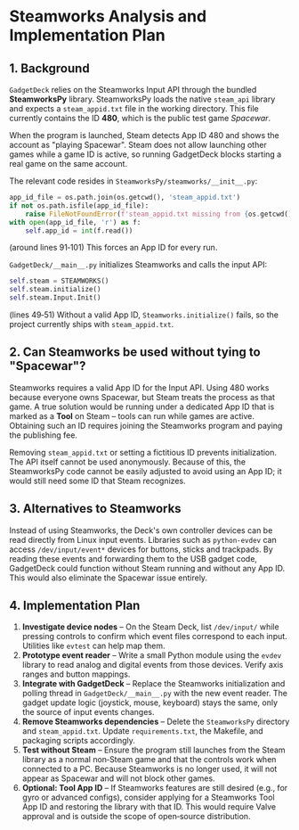 # Steamworks Analysis and Implementation Plan

## 1. Background
`GadgetDeck` relies on the Steamworks Input API through the bundled **SteamworksPy** library.  SteamworksPy loads the native `steam_api` library and expects a `steam_appid.txt` file in the working directory.  This file currently contains the ID **480**, which is the public test game *Spacewar*.

When the program is launched, Steam detects App ID 480 and shows the account as "playing Spacewar".  Steam does not allow launching other games while a game ID is active, so running GadgetDeck blocks starting a real game on the same account.

The relevant code resides in `SteamworksPy/steamworks/__init__.py`:
```python
app_id_file = os.path.join(os.getcwd(), 'steam_appid.txt')
if not os.path.isfile(app_id_file):
    raise FileNotFoundError(f'steam_appid.txt missing from {os.getcwd()}')
with open(app_id_file, 'r') as f:
    self.app_id = int(f.read())
```
(around lines 91‑101)
This forces an App ID for every run.

`GadgetDeck/__main__.py` initializes Steamworks and calls the input API:
```python
self.steam = STEAMWORKS()
self.steam.initialize()
self.steam.Input.Init()
```
(lines 49‑51)
Without a valid App ID, `Steamworks.initialize()` fails, so the project currently ships with `steam_appid.txt`.

## 2. Can Steamworks be used without tying to "Spacewar"?
Steamworks requires a valid App ID for the Input API.  Using 480 works because everyone owns Spacewar, but Steam treats the process as that game.  A true solution would be running under a dedicated App ID that is marked as a **Tool** on Steam – tools can run while games are active.  Obtaining such an ID requires joining the Steamworks program and paying the publishing fee.

Removing `steam_appid.txt` or setting a fictitious ID prevents initialization.  The API itself cannot be used anonymously.  Because of this, the SteamworksPy code cannot be easily adjusted to avoid using an App ID; it would still need some ID that Steam recognizes.

## 3. Alternatives to Steamworks
Instead of using Steamworks, the Deck's own controller devices can be read directly from Linux input events.  Libraries such as `python-evdev` can access `/dev/input/event*` devices for buttons, sticks and trackpads.  By reading these events and forwarding them to the USB gadget code, GadgetDeck could function without Steam running and without any App ID.  This would also eliminate the Spacewar issue entirely.

## 4. Implementation Plan
1. **Investigate device nodes** – On the Steam Deck, list `/dev/input/` while pressing controls to confirm which event files correspond to each input.  Utilities like `evtest` can help map them.
2. **Prototype event reader** – Write a small Python module using the `evdev` library to read analog and digital events from those devices.  Verify axis ranges and button mappings.
3. **Integrate with GadgetDeck** – Replace the Steamworks initialization and polling thread in `GadgetDeck/__main__.py` with the new event reader.  The gadget update logic (joystick, mouse, keyboard) stays the same, only the source of input events changes.
4. **Remove Steamworks dependencies** – Delete the `SteamworksPy` directory and `steam_appid.txt`.  Update `requirements.txt`, the Makefile, and packaging scripts accordingly.
5. **Test without Steam** – Ensure the program still launches from the Steam library as a normal non‑Steam game and that the controls work when connected to a PC.  Because Steamworks is no longer used, it will not appear as Spacewar and will not block other games.
6. **Optional: Tool App ID** – If Steamworks features are still desired (e.g., for gyro or advanced configs), consider applying for a Steamworks Tool App ID and restoring the library with that ID.  This would require Valve approval and is outside the scope of open‑source distribution.

